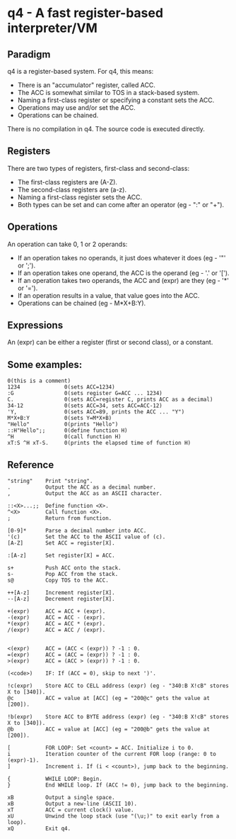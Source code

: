# q4 - A fast register-based interpreter/VM

## Paradigm
q4 is a register-based system. For q4, this means:
- There is an "accumulator" register, called ACC.
- The ACC is somewhat similar to TOS in a stack-based system.
- Naming a first-class register or specifying a constant sets the ACC.
- Operations may use and/or set the ACC.
- Operations can be chained.

There is no compilation in q4. The source code is executed directly.

## Registers
There are two types of registers, first-class and second-class:
- The first-class registers are (A-Z).
- The second-class registers are (a-z).
- Naming a first-class register sets the ACC.
- Both types can be set and can come after an operator (eg - ":<x>" or "+<a>").

## Operations
An operation can take 0, 1 or 2 operands:
- If an operation takes no operands, it just does whatever it does (eg - '"' or ';').
- If an operation takes one operand, the ACC is the operand (eg - '.' or '[').
- If an operation takes two operands, the ACC and (expr) are they (eg - '*' or '=').
- If an operation results in a value, that value goes into the ACC.
- Operations can be chained (eg - M*X+B:Y).

## Expressions
An (expr) can be either a register (first or second class), or a constant.

## Some examples: 
```
0(this is a comment)
1234              0(sets ACC=1234)
:G                0(sets register G=ACC ... 1234)
C.                0(sets ACC=register C, prints ACC as a decimal)
34-12             0(sets ACC=34, sets ACC=ACC-12)
'Y,               0(sets ACC=89, prints the ACC ... "Y")
M*X+B:Y           0(sets Y=M*X+B)
"Hello"           0(prints "Hello")
::H"Hello";;      0(define function H)
^H                0(call function H)
xT:S ^H xT-S.     0(prints the elapsed time of function H)
```

## Reference
```
"string"    Print "string".
.           Output the ACC as a decimal number.
,           Output the ACC as an ASCII character.

::<X>...;;  Define function <X>.
^<X>        Call function <X>.
;           Return from function.

[0-9]*      Parse a decimal number into ACC.
'(c)        Set the ACC to the ASCII value of (c).
[A-Z]       Set ACC = register[X].

:[A-z]      Set register[X] = ACC.

s+          Push ACC onto the stack.
s-          Pop ACC from the stack.
s@          Copy TOS to the ACC.

++[A-z]     Increment register[X].
--[A-z]     Decrement register[X].

+(expr)     ACC = ACC + (expr).
-(expr)     ACC = ACC - (expr).
*(expr)     ACC = ACC * (expr).
/(expr)     ACC = ACC / (expr).


<(expr)     ACC = (ACC < (expr)) ? -1 : 0.
=(expr)     ACC = (ACC = (expr)) ? -1 : 0.
>(expr)     ACC = (ACC > (expr)) ? -1 : 0.

(<code>)    IF: If (ACC = 0), skip to next ')'.

!c(expr)    Store ACC to CELL address (expr) (eg - "340:B X!cB" stores X to [340]).
@c          ACC = value at [ACC] (eg = "200@c" gets the value at [200]).

!b(expr)    Store ACC to BYTE address (expr) (eg - "340:B X!cB" stores X to [340]).
@b          ACC = value at [ACC] (eg = "200@b" gets the value at [200]).

[           FOR LOOP: Set <count> = ACC. Initialize i to 0.
i           Iteration counter of the current FOR loop (range: 0 to (expr)-1).
]           Increment i. If (i < <count>), jump back to the beginning.

{           WHILE LOOP: Begin.
}           End WHILE loop. If (ACC != 0), jump back to the beginning.

xB          Output a single space.
xB          Output a new-line (ASCII 10).
xT          ACC = current clock() value.
xU          Unwind the loop stack (use "(\u;)" to exit early from a loop).
xQ          Exit q4.
```

